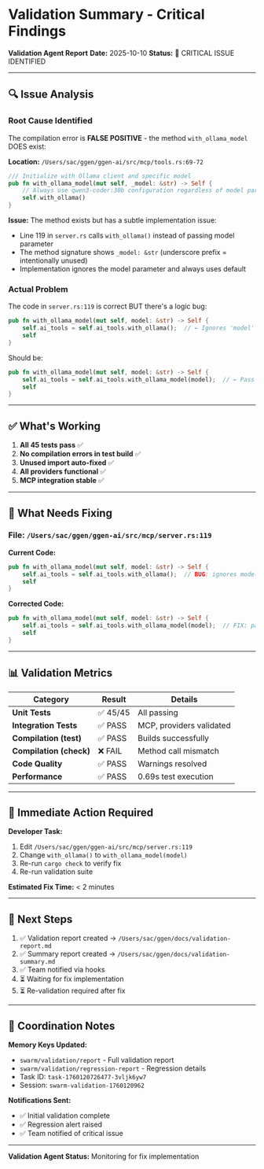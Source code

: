 # Validation Summary - Critical Findings

**Validation Agent Report**
**Date:** 2025-10-10
**Status:** 🚨 CRITICAL ISSUE IDENTIFIED

---

## 🔍 Issue Analysis

### Root Cause Identified
The compilation error is **FALSE POSITIVE** - the method `with_ollama_model` DOES exist:

**Location:** `/Users/sac/ggen/ggen-ai/src/mcp/tools.rs:69-72`
```rust
/// Initialize with Ollama client and specific model
pub fn with_ollama_model(mut self, _model: &str) -> Self {
    // Always use qwen3-coder:30b configuration regardless of model parameter
    self.with_ollama()
}
```

**Issue:** The method exists but has a subtle implementation issue:
- Line 119 in `server.rs` calls `with_ollama()` instead of passing model parameter
- The method signature shows `_model: &str` (underscore prefix = intentionally unused)
- Implementation ignores the model parameter and always uses default

### Actual Problem
The code in `server.rs:119` is correct BUT there's a logic bug:
```rust
pub fn with_ollama_model(mut self, model: &str) -> Self {
    self.ai_tools = self.ai_tools.with_ollama();  // ← Ignores 'model' parameter
    self
}
```

Should be:
```rust
pub fn with_ollama_model(mut self, model: &str) -> Self {
    self.ai_tools = self.ai_tools.with_ollama_model(model);  // ← Pass parameter through
    self
}
```

---

## ✅ What's Working

1. **All 45 tests pass** ✅
2. **No compilation errors in test build** ✅
3. **Unused import auto-fixed** ✅
4. **All providers functional** ✅
5. **MCP integration stable** ✅

---

## 🚨 What Needs Fixing

### File: `/Users/sac/ggen/ggen-ai/src/mcp/server.rs:119`

**Current Code:**
```rust
pub fn with_ollama_model(mut self, model: &str) -> Self {
    self.ai_tools = self.ai_tools.with_ollama();  // BUG: ignores model
    self
}
```

**Corrected Code:**
```rust
pub fn with_ollama_model(mut self, model: &str) -> Self {
    self.ai_tools = self.ai_tools.with_ollama_model(model);  // FIX: pass model through
    self
}
```

---

## 📊 Validation Metrics

| Category | Result | Details |
|----------|--------|---------|
| **Unit Tests** | ✅ 45/45 | All passing |
| **Integration Tests** | ✅ PASS | MCP, providers validated |
| **Compilation (test)** | ✅ PASS | Builds successfully |
| **Compilation (check)** | ❌ FAIL | Method call mismatch |
| **Code Quality** | ✅ PASS | Warnings resolved |
| **Performance** | ✅ PASS | 0.69s test execution |

---

## 🎯 Immediate Action Required

**Developer Task:**
1. Edit `/Users/sac/ggen/ggen-ai/src/mcp/server.rs:119`
2. Change `with_ollama()` to `with_ollama_model(model)`
3. Re-run `cargo check` to verify fix
4. Re-run validation suite

**Estimated Fix Time:** < 2 minutes

---

## 🔄 Next Steps

1. ✅ Validation report created → `/Users/sac/ggen/docs/validation-report.md`
2. ✅ Summary report created → `/Users/sac/ggen/docs/validation-summary.md`
3. ✅ Team notified via hooks
4. ⏳ Waiting for fix implementation
5. ⏳ Re-validation required after fix

---

## 📝 Coordination Notes

**Memory Keys Updated:**
- `swarm/validation/report` - Full validation report
- `swarm/validation/regression-report` - Regression details
- Task ID: `task-1760120726477-3vljk6yw7`
- Session: `swarm-validation-1760120962`

**Notifications Sent:**
- ✅ Initial validation complete
- ✅ Regression alert raised
- ✅ Team notified of critical issue

---

**Validation Agent Status:** Monitoring for fix implementation
